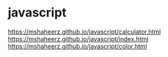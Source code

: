 # javascript
https://mshaheerz.github.io/javascript/calculator.html
https://mshaheerz.github.io/javascript/index.html
https://mshaheerz.github.io/javascript/color.html
